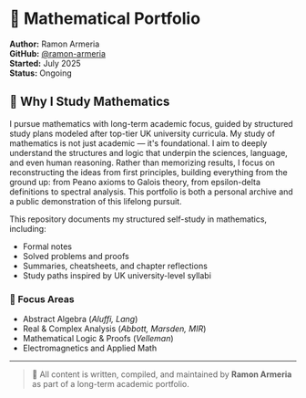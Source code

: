 # 📘 Mathematical Portfolio

**Author:** Ramon Armeria  
**GitHub:** [@ramon-armeria](https://github.com/ramon-armeria)  
**Started:** July 2025  
**Status:** Ongoing

## 🎯 Why I Study Mathematics
I pursue mathematics with long-term academic focus, guided by structured study plans modeled after top-tier UK university curricula. My study of mathematics is not just academic — it's foundational. I aim to deeply understand the structures and logic that underpin the sciences, language, and even human reasoning. Rather than memorizing results, I focus on reconstructing the ideas from first principles, building everything from the ground up: from Peano axioms to Galois theory, from epsilon-delta definitions to spectral analysis. This portfolio is both a personal archive and a public demonstration of this lifelong pursuit.

This repository documents my structured self-study in mathematics, including:

- Formal notes
- Solved problems and proofs
- Summaries, cheatsheets, and chapter reflections
- Study paths inspired by UK university-level syllabi

### 🎯 Focus Areas
- Abstract Algebra (*Aluffi, Lang*)
- Real & Complex Analysis (*Abbott, Marsden, MIR*)
- Mathematical Logic & Proofs (*Velleman*)
- Electromagnetics and Applied Math

---

> 📌 All content is written, compiled, and maintained by **Ramon Armeria** as part of a long-term academic portfolio.
